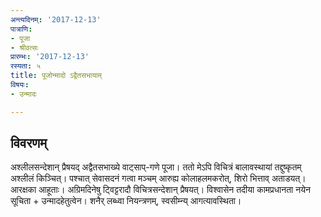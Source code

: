 ```yaml
---
अन्त्यदिनम्: '2017-12-13'
पात्राणि:
- पूजा
- श्रीवत्सः
प्रारम्भः: '2017-12-13'
रस्यता: ५
title: पूजोन्मादो ऽद्वैतसभायाम्
विषयः:
- उन्मादः

---
```


## विवरणम्
अश्लीलसन्देशान् प्रैषयद् अद्वैतसभाख्ये वाट्साप्-गणे पूजा। ततो मेऽपि विचित्रं बालावस्थायां तद्दुष्कृतम् अश्लीलं किञ्चित्। पश्चात् सेवासदनं गत्वा मञ्चम् आरुह्य कोलाहलमकरोत्, शिरो भित्ताव् अताडयत्। आरक्षका आहूताः। अग्रिमदिनेषु ट्विट्टरादौ विचित्रसन्देशान् प्रैषयत्। विश्वासेन तदीया कामप्रधानता नयेन सूचिता + उन्मादहेतुत्वेन। शनैर् लब्ध्वा नियन्त्रणम्, स्वसीम्न्य् आगत्यावस्थिता।

